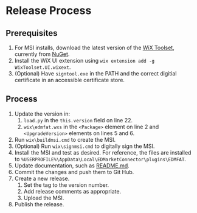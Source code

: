 # Release Process

## Prerequisites

1. For MSI installs, download the latest version of the [WiX Toolset](https://wixtoolset.org/releases/), currently from [NuGet](https://www.nuget.org/packages/wix).
2. Install the WiX UI extension using `wix extension add -g WixToolset.UI.wixext`.
4. (Optional) Have `signtool.exe` in the PATH and the correct digitial certificate in an accessible certificate store.

## Process

1. Update the version in:
    1. `load.py` in the `this.version` field on line 22.
    2. `wix\edmfat.wxs` in the `<Package>` element on line 2 and `<UpgradeVersion>` elements on lines 5 and 6.
2. Run `wix\buildmsi.cmd` to create the MSI.
3. (Optional) Run `wix\signmsi.cmd` to digitally sign the MSI.
4. Install the MSI and test as desired. For reference, the files are installed to `%USERPROFILE%\AppData\Local\EDMarketConnector\plugins\EDMFAT`.
5. Update documentation, such as [README.md](../README.md).
6. Commit the changes and push them to Git Hub.
7. Create a new release.
    1. Set the tag to the version number.
    2. Add release comments as appropriate.
    3. Upload the MSI.
8. Publish the release.
